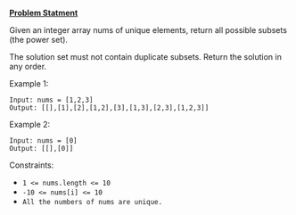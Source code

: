 **[Problem Statment](https://leetcode.com/problems/subsets/)**

Given an integer array nums of unique elements, return all possible subsets (the power set).

The solution set must not contain duplicate subsets. Return the solution in any order.

Example 1:
```
Input: nums = [1,2,3]
Output: [[],[1],[2],[1,2],[3],[1,3],[2,3],[1,2,3]]
```
Example 2:
```
Input: nums = [0]
Output: [[],[0]]
``` 

Constraints:

- `1 <= nums.length <= 10`
- `-10 <= nums[i] <= 10`
- `All the numbers of nums are unique.`